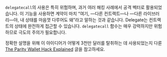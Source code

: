 `delegatecall`의 사용은 특히 위험하며, 과거 여러 해킹 사례에서 공격 벡터로 활용되었습니다. 이 기능을 사용하면 계약이 마치 “여기, —다른 컨트랙트—나 —다른 라이브러리—야, 내 상태를 마음껏 다루어도 돼”라고 말하는 것과 같습니다. Delegate는 컨트랙트의 상태에 완전하게 접근할 수 있습니다. `delegatecall` 함수는 매우 강력하지만 위험하므로 극도의 주의가 필요합니다.

정확한 설명을 위해 이 아이디어가 어떻게 3천만 달러를 탈취하는 데 사용되었는지 다룬 [The Parity Wallet Hack Explained](https://blog.openzeppelin.com/on-the-parity-wallet-multisig-hack-405a8c12e8f7) 글을 참고하세요.

